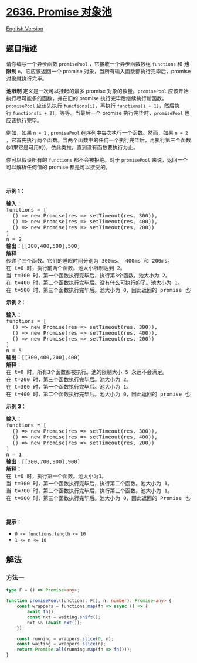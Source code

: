 # [2636. Promise 对象池](https://leetcode.cn/problems/promise-pool)

[English Version](/solution/2600-2699/2636.Promise%20Pool/README_EN.md)

## 题目描述

<!-- 这里写题目描述 -->

<p>请你编写一个异步函数 <code>promisePool</code> ，它接收一个异步函数数组 <code>functions</code> 和 <strong>池限制</strong> <code>n</code>。它应该返回一个 promise 对象，当所有输入函数都执行完毕后，promise 对象就执行完毕。</p>

<p><strong>池限制</strong> 定义是一次可以挂起的最多 promise 对象的数量。<code>promisePool</code> 应该开始执行尽可能多的函数，并在旧的 promise 执行完毕后继续执行新函数。<code>promisePool</code> 应该先执行 <code>functions[i]</code>，再执行 <code>functions[i + 1]</code>，然后执行&nbsp;<code>functions[i + 2]</code>，等等。当最后一个 promise 执行完毕时，<code>promisePool</code> 也应该执行完毕。</p>

<p>例如，如果 <code>n = 1</code> , <code>promisePool</code>&nbsp;在序列中每次执行一个函数。然而，如果 <code>n = 2</code> ，它首先执行两个函数。当两个函数中的任何一个执行完毕后，再执行第三个函数(如果它是可用的)，依此类推，直到没有函数要执行为止。</p>

<p>你可以假设所有的 <code>functions</code> 都不会被拒绝。对于 <code>promisePool</code> 来说，返回一个可以解析任何值的 promise 都是可以接受的。</p>

<p>&nbsp;</p>

<p><strong class="example">示例 1：</strong></p>

<pre>
<b>输入：</b>
functions = [
&nbsp; () =&gt; new Promise(res =&gt; setTimeout(res, 300)),
&nbsp; () =&gt; new Promise(res =&gt; setTimeout(res, 400)),
&nbsp; () =&gt; new Promise(res =&gt; setTimeout(res, 200))
]
n = 2
<b>输出：</b>[[300,400,500],500]
<strong>解释</strong>
传递了三个函数。它们的睡眠时间分别为 300ms、 400ms 和 200ms。
在 t=0 时，执行前两个函数。池大小限制达到 2。
当 t=300 时，第一个函数执行完毕后，执行第3个函数。池大小为 2。
在 t=400 时，第二个函数执行完毕后。没有什么可执行的了。池大小为 1。
在 t=500 时，第三个函数执行完毕后。池大小为 0，因此返回的 promise 也执行完成。
</pre>

<p><strong class="example">示例 2：</strong></p>

<pre>
<strong>输入：
</strong>functions = [
&nbsp; () =&gt; new Promise(res =&gt; setTimeout(res, 300)),
&nbsp; () =&gt; new Promise(res =&gt; setTimeout(res, 400)),
&nbsp; () =&gt; new Promise(res =&gt; setTimeout(res, 200))
]
n = 5
<b>输出：</b>[[300,400,200],400]
<strong>解释：</strong>
在 t=0 时，所有3个函数都被执行。池的限制大小 5 永远不会满足。
在 t=200 时，第三个函数执行完毕后。池大小为 2。
在 t=300 时，第一个函数执行完毕后。池大小为 1。
在 t=400 时，第二个函数执行完毕后。池大小为 0，因此返回的 promise 也执行完成。
</pre>

<p><strong class="example">示例 3：</strong></p>

<pre>
<strong>输入：</strong>
functions = [
&nbsp; () =&gt; new Promise(res =&gt; setTimeout(res, 300)),
&nbsp; () =&gt; new Promise(res =&gt; setTimeout(res, 400)),
&nbsp; () =&gt; new Promise(res =&gt; setTimeout(res, 200))
]
n = 1
<b>输出：</b>[[300,700,900],900]
<strong>解释：</strong>
在 t=0 时，执行第一个函数。池大小为1。
当 t=300 时，第一个函数执行完毕后，执行第二个函数。池大小为 1。
当 t=700 时，第二个函数执行完毕后，执行第三个函数。池大小为 1。
在 t=900 时，第三个函数执行完毕后。池大小为 0，因此返回的 Promise 也执行完成。
</pre>

<p>&nbsp;</p>

<p><strong>提示：</strong></p>

<ul>
	<li><code>0 &lt;= functions.length &lt;= 10</code></li>
	<li><code><font face="monospace">1 &lt;= n &lt;= 10</font></code></li>
</ul>

## 解法

### 方法一

<!-- tabs:start -->

```ts
type F = () => Promise<any>;

function promisePool(functions: F[], n: number): Promise<any> {
    const wrappers = functions.map(fn => async () => {
        await fn();
        const nxt = waiting.shift();
        nxt && (await nxt());
    });

    const running = wrappers.slice(0, n);
    const waiting = wrappers.slice(n);
    return Promise.all(running.map(fn => fn()));
}
```

<!-- tabs:end -->

<!-- end -->
